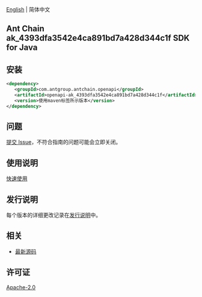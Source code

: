 [English](README.md) | 简体中文

## Ant Chain ak_4393dfa3542e4ca891bd7a428d344c1f SDK for Java

## 安装

```xml
<dependency>
   <groupId>com.antgroup.antchain.openapi</groupId>
   <artifactId>openapi-ak_4393dfa3542e4ca891bd7a428d344c1f</artifactId>
   <version>使用maven标签所示版本</version>
</dependency>
```

## 问题

[提交 Issue](https://github.com/alipay/antchain-openapi-prod-sdk/issues/new)，不符合指南的问题可能会立即关闭。

## 使用说明

[快速使用](https://github.com/alipay/antchain-openapi-prod-sdk)

## 发行说明

每个版本的详细更改记录在[发行说明](./ChangeLog.txt)中。

## 相关

- [最新源码](https://github.com/alipay/antchain-openapi-prod-sdk/)

## 许可证

[Apache-2.0](http://www.apache.org/licenses/LICENSE-2.0)
